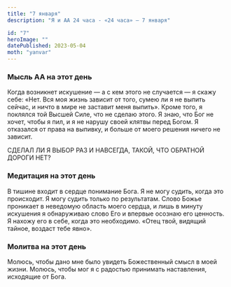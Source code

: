 ```yaml
---
title: "7 января"
description: "Я и АА 24 часа - «24 часа» — 7 января"

id: "7"
heroImage: ""
datePublished: 2023-05-04
moth: "yanvar"
---
```


### Мысль АА на этот день

Когда возникнет искушение — а с кем этого не случается — я скажу себе: «Нет.
Вся моя жизнь зависит от того, сумею ли я не выпить сейчас, и ничто в мире не
заставит меня выпить». Кроме того, я поклялся той Высшей Силе, что не сделаю
этого. Я знаю, что Бог не хочет, чтобы я пил, и я не нарушу своей клятвы перед
Богом. Я отказался от права на выпивку, и больше от моего решения ничего не
зависит.

СДЕЛАЛ ЛИ Я ВЫБОР РАЗ И НАВСЕГДА, ТАКОЙ, ЧТО ОБРАТНОЙ ДОРОГИ НЕТ?

### Медитация на этот день

В тишине входит в сердце понимание Бога. Я не могу судить, когда это
происходит. Я могу судить только по результатам. Слово Божье проникает в
неведомую область моего сердца, и лишь в минуту искушения я обнаруживаю слово
Его и впервые осознаю его ценность. Я нахожу его в себе, когда это необходимо.
«Отец твой, видящий тайное, воздаст тебе явно».

### Молитва на этот день

Молюсь, чтобы дано мне было увидеть Божественный смысл в моей жизни. Молюсь,
чтобы мог я с радостью принимать наставления, исходящие от Бога.
